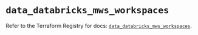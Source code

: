 # `data_databricks_mws_workspaces`

Refer to the Terraform Registry for docs: [`data_databricks_mws_workspaces`](https://registry.terraform.io/providers/databricks/databricks/1.36.0/docs/data-sources/mws_workspaces).
